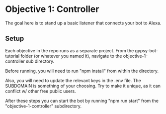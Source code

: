 # Objective 1: Controller
The goal here is to stand up a basic listener that connects your bot to Alexa.

## Setup
Each objective in the repo runs as a separate project. From the gypsy-bot-tutorial folder (or whatever you named it), navigate to the objective-1-controller sub directory.

Before running, you will need to run "npm install" from within the directory.

Also, you will need to update the relevant keys in the .env file.  The SUBDOMAIN is something of your choosing.  Try to make it unique, as it can conflict w/ other free public users.

After these steps you can start the bot by running "npm run start" from the "objective-1-controller" subdirectory.
